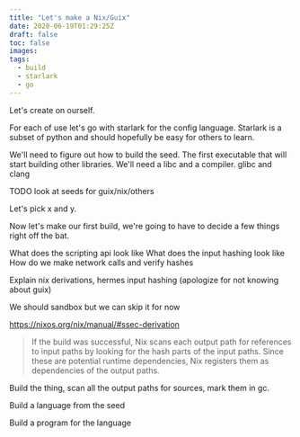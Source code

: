 ```yaml
---
title: "Let's make a Nix/Guix"
date: 2020-06-19T01:29:25Z
draft: false
toc: false
images:
tags:
  - build
  - starlark
  - go
---
```



Let's create on ourself.

For each of use let's go with starlark for the config language. Starlark is a subset of python and
should hopefully be easy for others to learn.

We'll need to figure out how to build the seed. The first executable that will start building other libraries. We'll need a libc
and a compiler. glibc and clang

TODO look at seeds for guix/nix/others

Let's pick x and y.

Now let's make our first build, we're going to have to decide a few things right off the bat.

What does the scripting api look like
What does the input hashing look like
How do we make network calls and verify hashes

Explain nix derivations, hermes input hashing
(apologize for not knowing about guix)

We should sandbox but we can skip it for now


https://nixos.org/nix/manual/#ssec-derivation

> If the build was successful, Nix scans each output path for references to input paths by looking for the hash parts of the input paths. Since these are potential runtime dependencies, Nix registers them as dependencies of the output paths.


Build the thing, scan all the output paths for sources, mark them in gc.

Build a language from the seed

Build a program for the language
